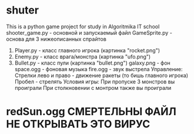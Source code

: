 # shuter
This is a python game project for study in Algoritmika IT school 
  shooter_game.py - основной и запускаемый файл
  GameSprite.py - основа для 3 нижеописанных спрайтов 
  1. Player.py - класс главного игрока (картинка "rocket.png")
  2. Enemy.py - класс врага/монстра (картинка "ufo.png")
  3. Bullet.py - класс пули (картинка "bullet.png")
  galaxy.png - фон
  space.ogg - фоновая музыка
  fire.ogg - звук выстрела
Управление:
 Стрелки лево и право - движение ракеты (то бишь главного игрока)
 Пробел - стрелять
Условия игры:
 При пропуске 3 монстров вы проиграли
 При столкновении с монтром также вы проиграли


# redSun.ogg СМЕРТЕЛЬНЫ ФАЙЛ НЕ ОТКРЫВАТЬ ЭТО ВИРУС
